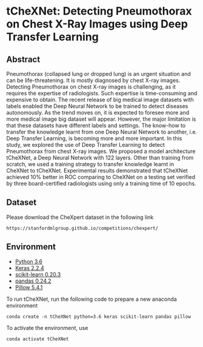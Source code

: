 # tCheXNet: Detecting Pneumothorax on Chest X-Ray Images using Deep Transfer Learning

## Abstract
Pneumothorax (collapsed lung or dropped lung) is an urgent situation and can be life-threatening. It is mostly diagnosed by chest X-ray images. Detecting Pneumothorax on chest X-ray images is challenging, as it requires the expertise of radiologists. Such expertise is time-consuming and expensive to obtain. The recent release of big medical image datasets with labels enabled the Deep Neural Network to be trained to detect diseases autonomously. As the trend moves on, it is expected to foresee more and more medical image big dataset will appear. However, the major limitation is that these datasets have different labels and settings. The know-how to transfer the knowledge learnt from one Deep Neural Network to another, i.e. Deep Transfer Learning, is becoming more and more important. In this study, we explored the use of Deep Transfer Learning to detect Pneumothorax from chest X-ray images. We proposed a model architecture tCheXNet, a Deep Neural Network with 122 layers. Other than training from scratch, we used a training strategy to transfer knowledge learnt in CheXNet to tCheXNet. Experimental results demonstrated that tCheXNet achieved 10% better  in ROC comparing to CheXNet on a testing set verified by three board-certified radiologists using only a training time of 10 epochs.

## Dataset
Please download the CheXpert dataset in the following link
```
https://stanfordmlgroup.github.io/competitions/chexpert/
```

## Environment
* [Python 3.6](https://www.python.org/downloads/)
* [Keras 2.2.4](https://keras.io)
* [scikit-learn 0.20.3](https://scikit-learn.org/stable/index.html)
* [pandas 0.24.2](https://pandas.pydata.org/)
* [Pillow 5.4.1](https://pillow.readthedocs.io/en/stable/)


To run tCheXNet, run the following code to prepare a new anaconda environment

```
conda create -n tCheXNet python=3.6 keras scikit-learn pandas pillow
```

To activate the environment, use

```
conda activate tCheXNet
```
